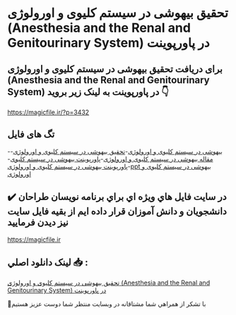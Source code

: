 # تحقیق بیهوشی در سیستم کلیوی و اورولوژی (Anesthesia and the Renal and Genitourinary System) در پاورپوینت

## برای دریافت تحقیق بیهوشی در سیستم کلیوی و اورولوژی (Anesthesia and the Renal and Genitourinary System) در پاورپوینت به لینک زیر بروید 👇

https://magicfile.ir/?p=3432

## تگ های فایل

-[بیهوشی در سیستم کلیوی و اورولوژی](https://magicfile.ir/product/ppt-anesthesia-and-the-renal-and-genitourinary/)-[تحقیق بیهوشی در سیستم کلیوی و اورولوژی](https://magicfile.ir/product/ppt-anesthesia-and-the-renal-and-genitourinary/)-[مقاله بیهوشی در سیستم کلیوی و اورولوژی](https://magicfile.ir/product/ppt-anesthesia-and-the-renal-and-genitourinary/)-[پاورپوینت بیهوشی در سیستم کلیوی](https://magicfile.ir/product/ppt-anesthesia-and-the-renal-and-genitourinary/)-[پاورپوینت بیهوشی در سیستم کلیوی و اورولوژی](https://magicfile.ir/product/ppt-anesthesia-and-the-renal-and-genitourinary/)-[ppt بیهوشی در سیستم کلیوی و اورولوژی](https://magicfile.ir/product/ppt-anesthesia-and-the-renal-and-genitourinary/)

## ✔️ در سايت فايل هاي ويژه اي براي برنامه نويسان طراحان دانشجويان و دانش آموزان قرار داده ايم از بقيه فايل سايت نيز ديدن فرماييد

https://magicfile.ir


## لينک دانلود اصلي 📥 :

[تحقیق بیهوشی در سیستم کلیوی و اورولوژی (Anesthesia and the Renal and Genitourinary System) در پاورپوینت](https://magicfile.ir/product/ppt-anesthesia-and-the-renal-and-genitourinary/) 


🙏با تشکر از همراهي شما مشتاقانه در وبسایت منتظر شما دوست عزیز هستیم


